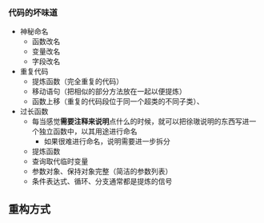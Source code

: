 ### 代码的坏味道
- 神秘命名
	- 函数改名
	- 变量改名
	- 字段改名
- 重复代码
	- 提炼函数（完全重复的代码）
	- 移动语句（把相似的部分方法放在一起以便提炼）
	- 函数上移（重复的代码段位于同一个超类的不同子类）、
- 过长函数
	- 每当感觉**需要注释来说明**点什么的时候，就可以把徐璈说明的东西写进一个独立函数中，以其用途进行命名
		- 如果很难进行命名，说明需要进一步拆分
	- 提炼函数
	- 查询取代临时变量
	- 参数对象、保持对象完整（简洁的参数列表）
	- 条件表达式、循环、分支通常都是提炼的信号
## 重构方式
